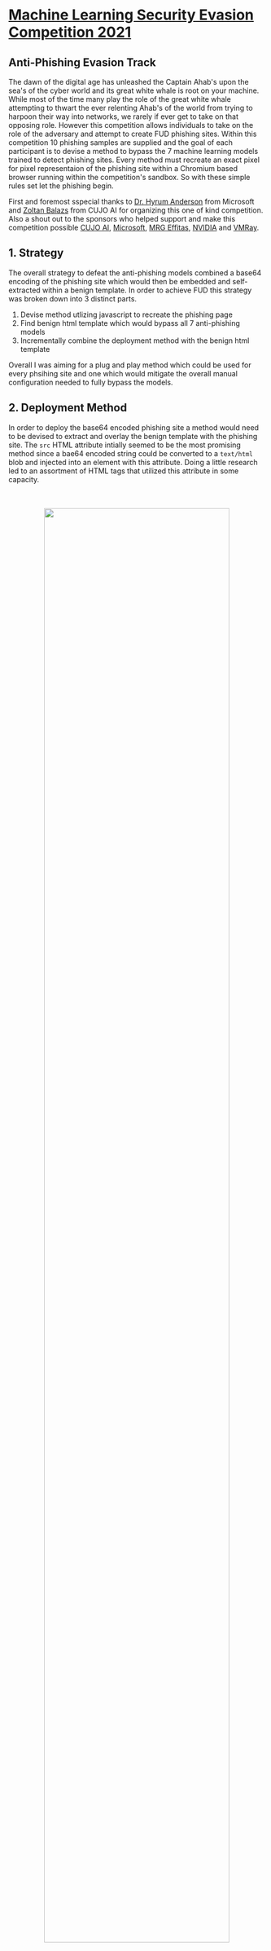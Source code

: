 # [Machine Learning Security Evasion Competition 2021](https://mlsec.io/)
## Anti-Phishing Evasion Track

The dawn of the digital age has unleashed the Captain Ahab's upon the sea's of the cyber world and its great white whale is root on your machine.  While most of the time many play the role of the great white whale attempting to thwart the ever relenting Ahab's of the world from trying to harpoon their way into networks, we rarely if ever get to take on that opposing role.  However this competition allows individuals to take on the role of the adversary and attempt to create FUD phishing sites.  Within this competition 10 phishing samples are supplied and the goal of each participant is to devise a method to bypass the 7 machine learning models trained to detect phishing sites.  Every method must recreate an exact pixel for pixel representaion of the phishing site within a Chromium based browser running within the competition's sandbox.  So with these simple rules set let the phishing begin.

First and foremost sspecial thanks to [Dr. Hyrum Anderson](https://twitter.com/drhyrum?lang=en) from Microsoft and [Zoltan Balazs](https://twitter.com/zh4ck?lang=en) from CUJO AI for organizing this one of kind competition.  Also a shout out to the sponsors who helped support and make this competition possible [CUJO AI](https://twitter.com/CUJOAI), [Microsoft](https://twitter.com/Microsoft), [MRG Effitas](https://twitter.com/mrgeffitas), [NVIDIA](https://twitter.com/nvidia) and [VMRay](https://twitter.com/vmray).

## 1. Strategy ##
The overall strategy to defeat the anti-phishing models combined a base64 encoding of the phishing site which would then be embedded and self-extracted within a benign template.  In order to achieve FUD this strategy was broken down into 3 distinct parts.
1. Devise method utlizing javascript to recreate the phishing page
2. Find benign html template which would bypass all 7 anti-phishing models
3. Incrementally combine the deployment method with the benign html template

Overall I was aiming for a plug and play method which could be used for every phsihing site and one which would mitigate the overall manual configuration needed to fully bypass the models.

## 2. Deployment Method ##

In order to deploy the base64 encoded phishing site a method would need to be devised to extract and overlay the benign template with the phishing site.  The `src` HTML attribute intially seemed to be the most promising method since a bae64 encoded string could be converted to a `text/html` blob and injected into an element with this attribute.  Doing a little research led to an assortment of HTML tags that utilized this attribute in some capacity.  
<br>
<br>
<p align="center">
<img src="phishing_track/images/html_src.PNG" width=85% height=85%>
</p>
<br>
<br>

After some trial and error it became evident that the only viable HTML elements that would recreate the original phishing site with a high degree of fidelity were the `iframe` and `embed` tags.  This method was tested with some simple javascript and an iframe within an HTML file.  The "junk" or "benign" elements within the file would be effectively removed and replaced with an iframe that would render the phishing site in its place.  
<br>
<br>

```javascript
<script>
    document.getElementById('junk').style.display = 'none';
    let s = decodeURIComponent(escape(window.atob(<base64 encoded file>))
    let blob = new Blob([s], {type : "text/html"});

    var reader = new FileReader();

    reader.addEventListener("loadend", function(e){
        document.getElementById("test").src = e.srcElement.result;
    });

    reader.readAsDataURL(blob)
</script>
```

<br>
<br>

While this method appeared to be fulfilling the requisite technical needs for this method to be viable there was however a fatal flaw that would ultimately lead to scrapping of this technique.  Displayed below are two images of the `01.html` phishing site.  One image is of the recreated phishing site using an iframe and the other is the original file displayed out of the box.  The images appear to be identical however when the screenshot images taken via `chrome --headless` are hashed they do not match.  The `iframe` renders the data in a slighly different manner and thus some minor pertubations can be observed, but not by the human eye.  Even if this method is off by just 1 pixel this method is no longer viable and must be abandoned.  So back to the drawing board.  

<br>
<br>
<p align="center">
<img src="phishing_track/images/01.gif" width=85% height=85%>
</p>
<br>
<br>

The javascript method `document.write()` can be used, but I was originally a bit hesitant to use this method since since some of the phishing files utilize this same javascript and though it might trigger the anti-phishing models to flag my file.  This method however proved to be an option when both hashes matched.

<br>
<br>

```javascript
<script>
    document.getElementById('junk').remove();
    let s = decodeURIComponent(escape(window.atob( <base64 encoded phishing site> )));
    document.write(s);
</script>
```

<br>
<br>
Now that a method has been devised to recreate the phishing site a benign template would need to be found to fool the anti-phishing models into not flagging the file.

## 3. Searching for a Benign Template ##
In order for this technique to work i would need a benign baseline to the javscript deployment method with.  Intially I though this would be relatively easy finding an HTML file that would be able to bypass all 7 of the anti-phishing models, but this proved to be far more difficult than I aniticipated.  Originally I tried what I would assume to be anodyne HTML files such as microsoft.com, espn.com. google.com and facebook.com, however none of these files were able to bypass all 7 of the anti-phishing models.  My next thoughts were "what would pass all 7 models"?  I tried Wikipedia pages translated to various languages, PE files, txt files, pics, gifs, high entropy files and others that have slipped my mind.  Ultimately out of frustration I decided to automate this process and hope for the best.  Ended up writing a script that would iterate through the [Majestic Million](https://majestic.com/reports/majestic-million) list of top sites to see if any of the home pages of these sites would have whatever X factor was needed to bypass these models.  Luckily not too far into the list the [Adobe](https://www.adobe.com/) website homepage had whatever special sauce was needed to not be flagged.  Shout out to the Adobe devs who are doing something different over there.  I have no idea as to why this particular HTML file would not be flagged nor what percentage of websites within that list would have been able to bypass all 7 anti-phishing models.  Now that a benign baseline has been found the integration of the malicious javascript can begin.
<br>
<br>
<p align="center">
<img src="phishing_track/images/adobe.png" width=85% height=85%>
</p>

## 4. Integration ##

Two separate parts now need to be combined in such a way that the encoded phishing site is still deployed with the same degree of fidelity as the original and so that the benign HTML file still bypasses all the anti-phishing models.  This was a slow process that consisted of a lot trial and error.  Incrementally make modifications to the benign file and see of the anti-phishing models would flag it.  While many variations were attempted two key issues stood out.  The first issue encountered was how to hide the all the benign elements so that only the phishinf HTML elements would be displayed.  My original idea was to encompasss the entire benign file within a `div` element and hide it immediately, but a `<div>` element spanning the entire HTML file would be flagged.  Through a trial and error process a sweet spot could be found via two `div` elements embedded in certain areas within the file.  Issue 1 solved and 1 to go.  The next issue was focused on where to place the base64 encoded phishing blob within the site.  Having it preset within the actual `<script>` element would trigger the anti-phishing model which they apprently did not like.  So once again through trial and error an area was discovered within the file which allowed for all 7 anti-phishing models to be bypassed.  This area happened to be the `class` attribute within a `<script>` element.
<br>
```html
<!DOCTYPE HTML>
<html class="spectrum--medium" lang="en">
<head id="junk1">
<title>Adobe: Creative, marketing and document management solutions</title>
...
<script id="yo" class="<base64 encoded phishing site>" type="text/javascript" src="/etc.titan.dexterlibs/homepage/clientlibs/publish.combined.fp-421c4c081baf214852bd975d300f5d39.js" defer></script>
</div>

<script>
    document.getElementById('junk1').remove();
    let x = document.getElementById('yo').className;
    document.getElementById('junk2').remove();
    let s = decodeURIComponent(escape(window.atob(x)));
    document.write(s);
</script>
 ```
